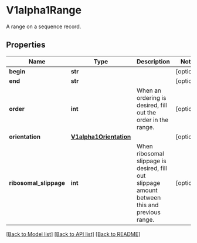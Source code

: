 # V1alpha1Range

A range on a sequence record.
## Properties
Name | Type | Description | Notes
------------ | ------------- | ------------- | -------------
**begin** | **str** |  | [optional] 
**end** | **str** |  | [optional] 
**order** | **int** | When an ordering is desired, fill out the order in the range. | [optional] 
**orientation** | [**V1alpha1Orientation**](V1alpha1Orientation.md) |  | [optional] 
**ribosomal_slippage** | **int** | When ribosomal slippage is desired, fill out slippage amount between this and previous range. | [optional] 

[[Back to Model list]](../README.md#documentation-for-models) [[Back to API list]](../README.md#documentation-for-api-endpoints) [[Back to README]](../README.md)


